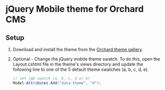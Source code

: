 jQuery Mobile theme for Orchard CMS
===================================

Setup
-----
1. Download and install the theme from the [Orchard theme gallery](http://gallery.orchardproject.net).
2. Optional - Change the jQuery mobile theme swatch. 
     To do this, open the Layout.cshtml file in the theme's views directory and update the following line to one of the 5 default theme swatches (a, b, c, d, e).
     
     ```csharp
     // set jqm swatch (a, b, c, d or e)
     Model.Attributes.Add("data-theme", "d");
     ```


